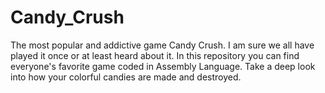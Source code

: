 # Candy_Crush
The most popular and addictive game Candy Crush. I am sure we all have played it once or at least heard about it. In this repository you can find everyone's favorite game coded  in Assembly Language. Take a deep look into how your colorful candies are made and destroyed.
